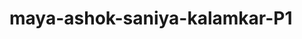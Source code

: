 # maya-ashok-saniya-kalamkar-P1

<!-- These are the SQL statements for creating database (called planner db) and table (called tasks1). You have to copy it into the SQL tab in localhost/phpmyadmin. Then highlight all the code and press go. -->

<!-- Used w3schools information on SQL Create DB and SQL Create Table to create plannerdb and tasks1 from lines 11-21. -->

<!-- Got lines 23-26 from localhost/phpmyadmin user accounts tab by practicing adding a new user -->

<!-- Note: http://localhost/phpmyadmin/ can also be used to create database, create table, create users, and grant priviliges 

CREATE DATABASE plannerdb;

USE plannerdb;

CREATE TABLE tasks1 (
tasksID INT NOT NULL AUTO_INCREMENT,
usersName VARCHAR(255) NOT NULL,
tasksName VARCHAR(255) NOT NULL,
tasksDate DATE NOT NULL,
PRIMARY KEY (tasksID)
);

CREATE USER dbuser1@localhost identified by '!dbuser1!';
Use plannerdb;
grant all privileges on plannerdb to dbuser1@localhost;
flush privileges;
GRANT ALL PRIVILEGES ON *.* TO dbuser1@localhost REQUIRE NONE WITH GRANT OPTION;

